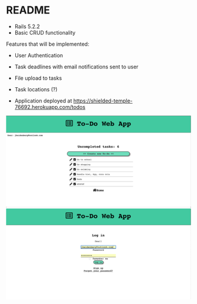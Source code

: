 # README

* Rails 5.2.2
* Basic CRUD functionality

Features that will be implemented:

* User Authentication
* Task deadlines with email notifications sent to user
* File upload to tasks
* Task locations (?)

* Application deployed at https://shielded-temple-76692.herokuapp.com/todos

![Screenshot](/docs/screen1.png)
![Screenshot](/docs/screen2.png)